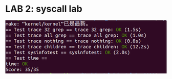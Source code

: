 # LAB 2: syscall lab
![image](https://github.com/sunhuiquan/mit_6.S081_lab/blob/syscall/IMG/lab_2.png)
